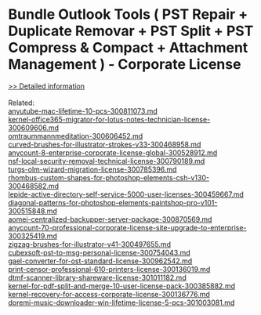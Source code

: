 # Bundle Outlook Tools ( PST Repair + Duplicate Removar + PST Split + PST Compress & Compact + Attachment Management ) - Corporate License
[>> Detailed information](https://secure.element5.com/esales/product.html?productid=300548367&affiliateid=200057808)<br/><br/>Related:
<br />[anyutube-mac-lifetime-10-pcs-300811073.md](https://github.com/downloadplanet/downloadplanet/blob/main/anyutube-mac-lifetime-10-pcs-300811073.md)<br />[kernel-office365-migrator-for-lotus-notes-technician-license-300609606.md](https://github.com/downloadplanet/downloadplanet/blob/main/kernel-office365-migrator-for-lotus-notes-technician-license-300609606.md)<br />[omtraummannmeditation-300606452.md](https://github.com/downloadplanet/downloadplanet/blob/main/omtraummannmeditation-300606452.md)<br />[curved-brushes-for-illustrator-strokes-v33-300468958.md](https://github.com/downloadplanet/downloadplanet/blob/main/curved-brushes-for-illustrator-strokes-v33-300468958.md)<br />[anycount-8-enterprise-corporate-license-global-300528912.md](https://github.com/downloadplanet/downloadplanet/blob/main/anycount-8-enterprise-corporate-license-global-300528912.md)<br />[nsf-local-security-removal-technical-license-300790189.md](https://github.com/downloadplanet/downloadplanet/blob/main/nsf-local-security-removal-technical-license-300790189.md)<br />[turgs-olm-wizard-migration-license-300785396.md](https://github.com/downloadplanet/downloadplanet/blob/main/turgs-olm-wizard-migration-license-300785396.md)<br />[rhombus-custom-shapes-for-photoshop-elements-csh-v130-300468582.md](https://github.com/downloadplanet/downloadplanet/blob/main/rhombus-custom-shapes-for-photoshop-elements-csh-v130-300468582.md)<br />[lepide-active-directory-self-service-5000-user-licenses-300459667.md](https://github.com/downloadplanet/downloadplanet/blob/main/lepide-active-directory-self-service-5000-user-licenses-300459667.md)<br />[diagonal-patterns-for-photoshop-elements-paintshop-pro-v101-300515848.md](https://github.com/downloadplanet/downloadplanet/blob/main/diagonal-patterns-for-photoshop-elements-paintshop-pro-v101-300515848.md)<br />[aomei-centralized-backupper-server-package-300870569.md](https://github.com/downloadplanet/downloadplanet/blob/main/aomei-centralized-backupper-server-package-300870569.md)<br />[anycount-70-professional-corporate-license-site-upgrade-to-enterprise-300325419.md](https://github.com/downloadplanet/downloadplanet/blob/main/anycount-70-professional-corporate-license-site-upgrade-to-enterprise-300325419.md)<br />[zigzag-brushes-for-illustrator-v41-300497655.md](https://github.com/downloadplanet/downloadplanet/blob/main/zigzag-brushes-for-illustrator-v41-300497655.md)<br />[cubexsoft-pst-to-msg-personal-license-300754043.md](https://github.com/downloadplanet/downloadplanet/blob/main/cubexsoft-pst-to-msg-personal-license-300754043.md)<br />[gael-converter-for-ost-standard-license-300962542.md](https://github.com/downloadplanet/downloadplanet/blob/main/gael-converter-for-ost-standard-license-300962542.md)<br />[print-censor-professional-610-printers-license-300136019.md](https://github.com/downloadplanet/downloadplanet/blob/main/print-censor-professional-610-printers-license-300136019.md)<br />[dtmf-scanner-library-shareware-license-301011182.md](https://github.com/downloadplanet/downloadplanet/blob/main/dtmf-scanner-library-shareware-license-301011182.md)<br />[kernel-for-pdf-split-and-merge-10-user-license-pack-300385882.md](https://github.com/downloadplanet/downloadplanet/blob/main/kernel-for-pdf-split-and-merge-10-user-license-pack-300385882.md)<br />[kernel-recovery-for-access-corporate-license-300136776.md](https://github.com/downloadplanet/downloadplanet/blob/main/kernel-recovery-for-access-corporate-license-300136776.md)<br />[doremi-music-downloader-win-lifetime-license-5-pcs-301003081.md](https://github.com/downloadplanet/downloadplanet/blob/main/doremi-music-downloader-win-lifetime-license-5-pcs-301003081.md)